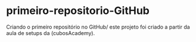 # primeiro-repositorio-GitHub
Criando o primeiro repositório no GitHub/
este projeto foi criado a partir da aula de setups da (cubosAcademy).
